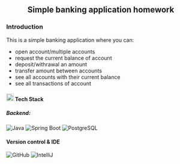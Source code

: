 <div align="center">
  <center><h2>Simple banking application homework</h2></center>
</div>

 ### Introduction
 
 This is a simple banking application where you can:
 - open account/multiple accounts
 - request the current balance of account
 - deposit/withrawal an amount
 - transfer amount between accounts
 - see all accounts with their current balance
 - see all transactions of account
 
 
 #### <img class="emoji" alt="hammer_and_wrench" height="20" width="20" src="https://github.githubassets.com/images/icons/emoji/unicode/1f6e0.png"/> Tech Stack
 
 ##### Backend:
 <img src="https://camo.githubusercontent.com/2c1157680d64541286726cb83de43ac69e1ab55d0226964a13e52134323e0512/68747470733a2f2f696d672e736869656c64732e696f2f62616467652f2d4a6176612d3035313232413f7374796c653d666c6174266c6f676f3d6a617661266c6f676f436f6c6f723d464641353138" alt="Java" data-canonical-src="https://img.shields.io/badge/-Java-05122A?style=flat&amp;logo=java&amp;logoColor=FFA518" style="max-width: 100%;"> <img src="https://camo.githubusercontent.com/860eac24236184b0b8b8be2d312d684920e70b838ffdd5847473413e212008b4/68747470733a2f2f696d672e736869656c64732e696f2f62616467652f2d537072696e67426f6f742d3035313232413f7374796c653d666c6174266c6f676f3d737072696e67" alt="Spring Boot" data-canonical-src="https://img.shields.io/badge/-SpringBoot-05122A?style=flat&amp;logo=spring" style="max-width: 100%;"> <img src="https://camo.githubusercontent.com/deccb69ba790a9780d9685de4ecf3dfc04886770083089c5c413e24b97d0acb5/68747470733a2f2f696d672e736869656c64732e696f2f62616467652f2d506f737467726553514c2d3035313232413f7374796c653d666c6174266c6f676f3d706f737467726573716c" alt="PostgreSQL" data-canonical-src="https://img.shields.io/badge/-PostgreSQL-05122A?style=flat&amp;logo=postgresql" style="max-width: 100%;">
 
 #### Version control & IDE
 <img src="https://camo.githubusercontent.com/61247789f679ccc56aaeb938a1ad0f136d25423df6940e468ab10816c1b23cc4/68747470733a2f2f696d672e736869656c64732e696f2f62616467652f2d4769744875622d626c61636b3f7374796c653d666c61742d737175617265266c6f676f3d676974687562" alt="GitHub" data-canonical-src="https://img.shields.io/badge/-GitHub-black?style=flat-square&amp;logo=github" style="max-width: 100%;"> <img src="https://camo.githubusercontent.com/9328c96e45be4f3cac4be839424566b5869fc292ae50407dd7f0b056ec3e7add/68747470733a2f2f696d672e736869656c64732e696f2f62616467652f4944452d496e74656c6c694a494445412d626c61636b3f7374796c653d666c61742d737175617265266c6f676f3d696e74656c6c696a" alt="IntelliJ" data-canonical-src="https://img.shields.io/badge/IDE-IntelliJIDEA-black?style=flat-square&amp;logo=intellij" style="max-width: 100%;">



